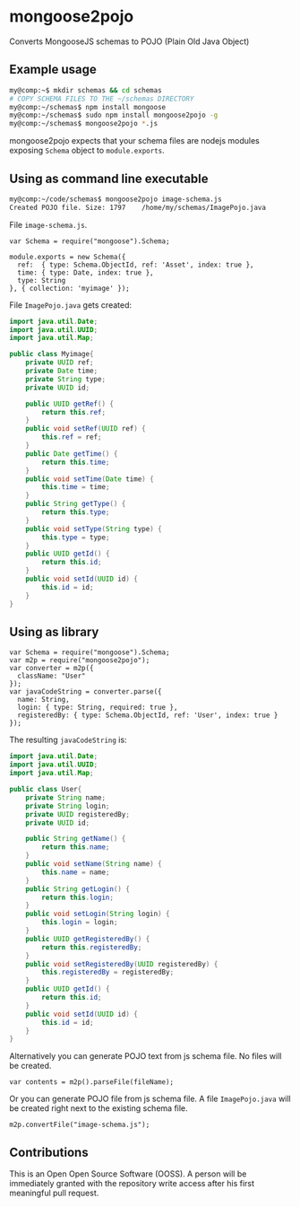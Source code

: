 mongoose2pojo
=============

Converts MongooseJS schemas to POJO (Plain Old Java Object)

## Example usage

```bash
my@comp:~$ mkdir schemas && cd schemas
# COPY SCHEMA FILES TO THE ~/schemas DIRECTORY
my@comp:~/schemas$ npm install mongoose
my@comp:~/schemas$ sudo npm install mongoose2pojo -g
my@comp:~/schemas$ mongoose2pojo *.js
```

mongoose2pojo expects that your schema files are nodejs modules exposing `Schema` object to `module.exports`.

## Using as command line executable

```bash
my@comp:~/code/schemas$ mongoose2pojo image-schema.js
Created POJO file. Size: 1797	 /home/my/schemas/ImagePojo.java

```

File `image-schema.js`.
```JS
var Schema = require("mongoose").Schema;

module.exports = new Schema({
  ref:  { type: Schema.ObjectId, ref: 'Asset', index: true },
  time: { type: Date, index: true },
  type: String
}, { collection: 'myimage' });
```

File `ImagePojo.java` gets created:
```java
import java.util.Date;
import java.util.UUID;
import java.util.Map;

public class Myimage{
	private UUID ref;
	private Date time;
	private String type;
	private UUID id;

	public UUID getRef() {
		return this.ref;
	}
	public void setRef(UUID ref) {
		this.ref = ref;
	}
	public Date getTime() {
		return this.time;
	}
	public void setTime(Date time) {
		this.time = time;
	}
	public String getType() {
		return this.type;
	}
	public void setType(String type) {
		this.type = type;
	}
	public UUID getId() {
		return this.id;
	}
	public void setId(UUID id) {
		this.id = id;
	}
}

```

## Using as library

```JS
var Schema = require("mongoose").Schema;
var m2p = require("mongoose2pojo");
var converter = m2p({
  className: "User"
});
var javaCodeString = converter.parse({
  name: String,
  login: { type: String, required: true },
  registeredBy: { type: Schema.ObjectId, ref: 'User', index: true }
});
```

The resulting `javaCodeString` is:
```java
import java.util.Date;
import java.util.UUID;
import java.util.Map;

public class User{
	private String name;
	private String login;
	private UUID registeredBy;
	private UUID id;

	public String getName() {
		return this.name;
	}
	public void setName(String name) {
		this.name = name;
	}
	public String getLogin() {
		return this.login;
	}
	public void setLogin(String login) {
		this.login = login;
	}
	public UUID getRegisteredBy() {
		return this.registeredBy;
	}
	public void setRegisteredBy(UUID registeredBy) {
		this.registeredBy = registeredBy;
	}
	public UUID getId() {
		return this.id;
	}
	public void setId(UUID id) {
		this.id = id;
	}
}
```

Alternatively you can generate POJO text from js schema file. No files will be created.
```JS
var contents = m2p().parseFile(fileName);
```

Or you can generate POJO file from js schema file.
A file `ImagePojo.java` will be created right next to the existing schema file.
```JS
m2p.convertFile("image-schema.js");
```

## Contributions

This is an Open Open Source Software (OOSS). A person will be immediately granted with the repository write access after his first meaningful pull request.
